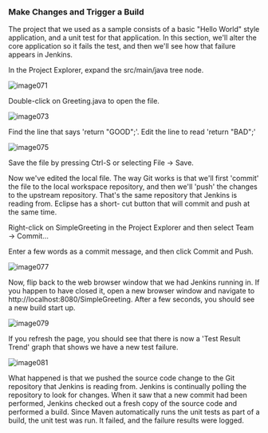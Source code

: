 ### Make Changes and Trigger a Build

The project that we used as a sample consists of a basic "Hello World" style application, and a unit test for that application. In this section, we'll alter the core application so it fails the test, and then we'll see how that failure appears in Jenkins.

In the Project Explorer, expand the src/main/java tree node.

![image071](https://user-images.githubusercontent.com/558905/37422425-7b9e442c-2791-11e8-9c42-0ad13120e066.png)

Double-click on Greeting.java to open the file.

![image073](https://user-images.githubusercontent.com/558905/37422427-7bc09b4e-2791-11e8-8f65-87cf348ef269.png)

Find the line that says 'return "GOOD";'. Edit the line to read 'return "BAD";'

![image075](https://user-images.githubusercontent.com/558905/37422429-7be37d26-2791-11e8-9118-0896495d2b4a.png)

Save the file by pressing Ctrl-S or selecting File → Save.

Now we've edited the local file. The way Git works is that we'll first 'commit' the file to the local workspace repository, and then we'll 'push' the changes to the upstream repository. That's the same repository that Jenkins is reading from. Eclipse has a short- cut button that will commit and push at the same time.

Right-click on SimpleGreeting in the Project Explorer and then select Team → Commit...

Enter a few words as a commit message, and then click Commit and Push.

![image077](https://user-images.githubusercontent.com/558905/37422433-7c046388-2791-11e8-8ef9-d99ef24a1281.jpg)

Now, flip back to the web browser window that we had Jenkins running in. If you happen to have closed it, open a new browser window and navigate to http://localhost:8080/SimpleGreeting. After a few seconds, you should see a new build start up.

![image079](https://user-images.githubusercontent.com/558905/37422437-7c25521e-2791-11e8-9a40-595aa7547f5c.png)

If you refresh the page, you should see that there is now a 'Test Result Trend' graph that shows we have a new test failure.

![image081](https://user-images.githubusercontent.com/558905/37422441-7c76f09c-2791-11e8-872b-779cdeccde6a.png)

What happened is that we pushed the source code change to the Git repository that Jenkins is reading from. Jenkins is continually polling the repository to look for changes. When it saw that a new commit had been performed, Jenkins checked out a fresh copy of the source code and performed a build. Since Maven automatically runs the unit tests as part of a build, the unit test was run. It failed, and the failure results were logged.
